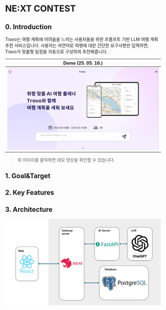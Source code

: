 # NE:XT CONTEST

## 0. Introduction

Travo는 여행 계획에 어려움을 느끼는 사용자들을 위한 프롬프트 기반 LLM 여행 계획 추천 서비스입니다. 사용자는 자연어로 여행에 대한 간단한 요구사항만 입력하면, Travo가 맞춤형 일정을 자동으로 구성하여 추천해줍니다.

| **Demo (25. 05. 16.)**                         |
| ---------------------------------------------- |
| [![demo](./Images/home.png)](https://youtu.be) |

> 위 이미지를 클릭하면 데모 영상을 확인할 수 있습니다.

## 1. Goal&Target

## 2. Key Features

## 3. Architecture

<img src="./Images/architecture.png" alt="architecture" width="600"/>
